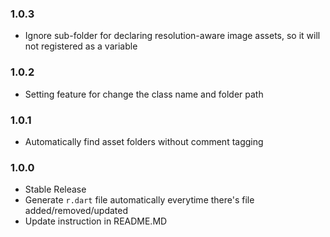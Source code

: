 ### 1.0.3

- Ignore sub-folder for declaring resolution-aware image assets, so it will not registered as a variable

### 1.0.2

- Setting feature for change the class name and folder path

### 1.0.1

- Automatically find asset folders without comment tagging

### 1.0.0

- Stable Release
- Generate `r.dart` file automatically everytime there's file added/removed/updated
- Update instruction in README.MD